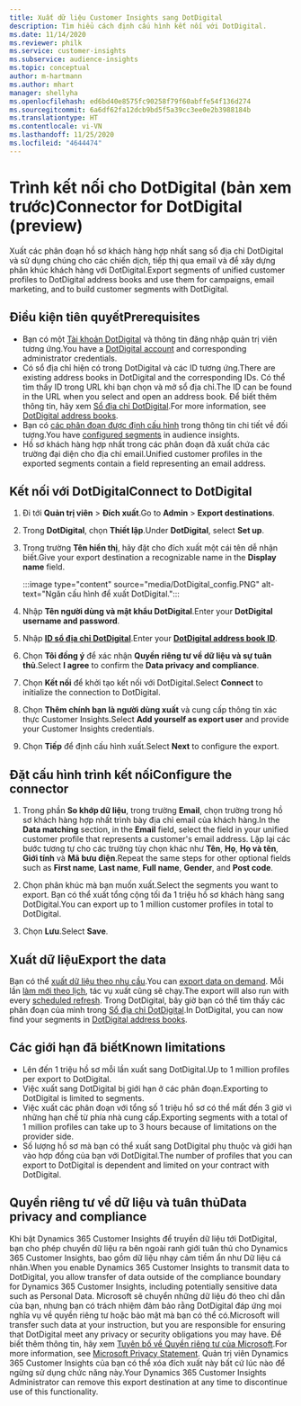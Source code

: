 ```yaml
---
title: Xuất dữ liệu Customer Insights sang DotDigital
description: Tìm hiểu cách định cấu hình kết nối với DotDigital.
ms.date: 11/14/2020
ms.reviewer: philk
ms.service: customer-insights
ms.subservice: audience-insights
ms.topic: conceptual
author: m-hartmann
ms.author: mhart
manager: shellyha
ms.openlocfilehash: ed6bd40e8575fc90258f79f60abffe54f136d274
ms.sourcegitcommit: 6a6df62fa12dcb9bd5f5a39cc3ee0e2b3988184b
ms.translationtype: HT
ms.contentlocale: vi-VN
ms.lasthandoff: 11/25/2020
ms.locfileid: "4644474"
---
```

# <a name="connector-for-dotdigital-preview"></a><span data-ttu-id="9c91a-103">Trình kết nối cho DotDigital (bản xem trước)</span><span class="sxs-lookup"><span data-stu-id="9c91a-103">Connector for DotDigital (preview)</span></span>

<span data-ttu-id="9c91a-104">Xuất các phân đoạn hồ sơ khách hàng hợp nhất sang sổ địa chỉ DotDigital và sử dụng chúng cho các chiến dịch, tiếp thị qua email và để xây dựng phân khúc khách hàng với DotDigital.</span><span class="sxs-lookup"><span data-stu-id="9c91a-104">Export segments of unified customer profiles to DotDigital address books and use them for campaigns, email marketing, and to build customer segments with DotDigital.</span></span> 

## <a name="prerequisites"></a><span data-ttu-id="9c91a-105">Điều kiện tiên quyết</span><span class="sxs-lookup"><span data-stu-id="9c91a-105">Prerequisites</span></span>

-   <span data-ttu-id="9c91a-106">Bạn có một [Tài khoản DotDigital](https://dotdigital.com/) và thông tin đăng nhập quản trị viên tương ứng.</span><span class="sxs-lookup"><span data-stu-id="9c91a-106">You have a [DotDigital account](https://dotdigital.com/) and corresponding administrator credentials.</span></span>
-   <span data-ttu-id="9c91a-107">Có sổ địa chỉ hiện có trong DotDigital và các ID tương ứng.</span><span class="sxs-lookup"><span data-stu-id="9c91a-107">There are existing address books in DotDigital and the corresponding IDs.</span></span> <span data-ttu-id="9c91a-108">Có thể tìm thấy ID trong URL khi bạn chọn và mở sổ địa chỉ.</span><span class="sxs-lookup"><span data-stu-id="9c91a-108">The ID can be found in the URL when you select and open an address book.</span></span> <span data-ttu-id="9c91a-109">Để biết thêm thông tin, hãy xem [Sổ địa chỉ DotDigital](https://support.dotdigital.com/hc/articles/212211968-Creating-an-address-book).</span><span class="sxs-lookup"><span data-stu-id="9c91a-109">For more information, see [DotDigital address books](https://support.dotdigital.com/hc/articles/212211968-Creating-an-address-book).</span></span>
-   <span data-ttu-id="9c91a-110">Bạn có [các phân đoạn được định cấu hình](segments.md) trong thông tin chi tiết về đối tượng.</span><span class="sxs-lookup"><span data-stu-id="9c91a-110">You have [configured segments](segments.md) in audience insights.</span></span>
-   <span data-ttu-id="9c91a-111">Hồ sơ khách hàng hợp nhất trong các phân đoạn đã xuất chứa các trường đại diện cho địa chỉ email.</span><span class="sxs-lookup"><span data-stu-id="9c91a-111">Unified customer profiles in the exported segments contain a field representing an email address.</span></span>

## <a name="connect-to-dotdigital"></a><span data-ttu-id="9c91a-112">Kết nối với DotDigital</span><span class="sxs-lookup"><span data-stu-id="9c91a-112">Connect to DotDigital</span></span>

1. <span data-ttu-id="9c91a-113">Đi tới **Quản trị viên** > **Đích xuất**.</span><span class="sxs-lookup"><span data-stu-id="9c91a-113">Go to **Admin** > **Export destinations**.</span></span>

1. <span data-ttu-id="9c91a-114">Trong **DotDigital**, chọn **Thiết lập**.</span><span class="sxs-lookup"><span data-stu-id="9c91a-114">Under **DotDigital**, select **Set up**.</span></span>

1. <span data-ttu-id="9c91a-115">Trong trường **Tên hiển thị**, hãy đặt cho đích xuất một cái tên dễ nhận biết.</span><span class="sxs-lookup"><span data-stu-id="9c91a-115">Give your export destination a recognizable name in the **Display name** field.</span></span>

   :::image type="content" source="media/DotDigital_config.PNG" alt-text="Ngăn cấu hình để xuất DotDigital.":::

1. <span data-ttu-id="9c91a-117">Nhập **Tên người dùng và mật khẩu DotDigital**.</span><span class="sxs-lookup"><span data-stu-id="9c91a-117">Enter your **DotDigital username and password**.</span></span>

1. <span data-ttu-id="9c91a-118">Nhập **[ID sổ địa chỉ DotDigital](https://support.dotdigital.com/hc/articles/212211968-Creating-an-address-book)**.</span><span class="sxs-lookup"><span data-stu-id="9c91a-118">Enter your **[DotDigital address book ID](https://support.dotdigital.com/hc/articles/212211968-Creating-an-address-book)**.</span></span>

1. <span data-ttu-id="9c91a-119">Chọn **Tôi đồng ý** để xác nhận **Quyền riêng tư về dữ liệu và sự tuân thủ**.</span><span class="sxs-lookup"><span data-stu-id="9c91a-119">Select **I agree** to confirm the **Data privacy and compliance**.</span></span>

1. <span data-ttu-id="9c91a-120">Chọn **Kết nối** để khởi tạo kết nối với DotDigital.</span><span class="sxs-lookup"><span data-stu-id="9c91a-120">Select **Connect** to initialize the connection to DotDigital.</span></span>

1. <span data-ttu-id="9c91a-121">Chọn **Thêm chính bạn là người dùng xuất** và cung cấp thông tin xác thực Customer Insights.</span><span class="sxs-lookup"><span data-stu-id="9c91a-121">Select **Add yourself as export user** and provide your Customer Insights credentials.</span></span>

1. <span data-ttu-id="9c91a-122">Chọn **Tiếp** để định cấu hình xuất.</span><span class="sxs-lookup"><span data-stu-id="9c91a-122">Select **Next** to configure the export.</span></span>

## <a name="configure-the-connector"></a><span data-ttu-id="9c91a-123">Đặt cấu hình trình kết nối</span><span class="sxs-lookup"><span data-stu-id="9c91a-123">Configure the connector</span></span>

1. <span data-ttu-id="9c91a-124">Trong phần **So khớp dữ liệu**, trong trường **Email**, chọn trường trong hồ sơ khách hàng hợp nhất trình bày địa chỉ email của khách hàng.</span><span class="sxs-lookup"><span data-stu-id="9c91a-124">In the **Data matching** section, in the **Email** field, select the field in your unified customer profile that represents a customer's email address.</span></span> <span data-ttu-id="9c91a-125">Lặp lại các bước tương tự cho các trường tùy chọn khác như **Tên**, **Họ**, **Họ và tên**, **Giới tính** và **Mã bưu điện**.</span><span class="sxs-lookup"><span data-stu-id="9c91a-125">Repeat the same steps for other optional fields such as **First name**, **Last name**, **Full name**, **Gender**, and **Post code**.</span></span>

1. <span data-ttu-id="9c91a-126">Chọn phân khúc mà bạn muốn xuất.</span><span class="sxs-lookup"><span data-stu-id="9c91a-126">Select the segments you want to export.</span></span> <span data-ttu-id="9c91a-127">Bạn có thể xuất tổng cộng tối đa 1 triệu hồ sơ khách hàng sang DotDigital.</span><span class="sxs-lookup"><span data-stu-id="9c91a-127">You can export up to 1 million customer profiles in total to DotDigital.</span></span>

1. <span data-ttu-id="9c91a-128">Chọn **Lưu**.</span><span class="sxs-lookup"><span data-stu-id="9c91a-128">Select **Save**.</span></span>

## <a name="export-the-data"></a><span data-ttu-id="9c91a-129">Xuất dữ liệu</span><span class="sxs-lookup"><span data-stu-id="9c91a-129">Export the data</span></span>

<span data-ttu-id="9c91a-130">Bạn có thể [xuất dữ liệu theo nhu cầu](export-destinations.md).</span><span class="sxs-lookup"><span data-stu-id="9c91a-130">You can [export data on demand](export-destinations.md).</span></span> <span data-ttu-id="9c91a-131">Mỗi lần [làm mới theo lịch](system.md#schedule-tab), tác vụ xuất cũng sẽ chạy.</span><span class="sxs-lookup"><span data-stu-id="9c91a-131">The export will also run with every [scheduled refresh](system.md#schedule-tab).</span></span> <span data-ttu-id="9c91a-132">Trong DotDigital, bây giờ bạn có thể tìm thấy các phân đoạn của mình trong [Sổ địa chỉ DotDigital](https://support.dotdigital.com/hc/articles/212211968-Creating-an-address-book).</span><span class="sxs-lookup"><span data-stu-id="9c91a-132">In DotDigital, you can now find your segments in [DotDigital address books](https://support.dotdigital.com/hc/articles/212211968-Creating-an-address-book).</span></span>

## <a name="known-limitations"></a><span data-ttu-id="9c91a-133">Các giới hạn đã biết</span><span class="sxs-lookup"><span data-stu-id="9c91a-133">Known limitations</span></span>

- <span data-ttu-id="9c91a-134">Lên đến 1 triệu hồ sơ mỗi lần xuất sang DotDigital.</span><span class="sxs-lookup"><span data-stu-id="9c91a-134">Up to 1 million profiles per export to DotDigital.</span></span>
- <span data-ttu-id="9c91a-135">Việc xuất sang DotDigital bị giới hạn ở các phân đoạn.</span><span class="sxs-lookup"><span data-stu-id="9c91a-135">Exporting to DotDigital is limited to segments.</span></span>
- <span data-ttu-id="9c91a-136">Việc xuất các phân đoạn với tổng số 1 triệu hồ sơ có thể mất đến 3 giờ vì những hạn chế từ phía nhà cung cấp.</span><span class="sxs-lookup"><span data-stu-id="9c91a-136">Exporting segments with a total of 1 million profiles can take up to 3 hours because of limitations on the provider side.</span></span> 
- <span data-ttu-id="9c91a-137">Số lượng hồ sơ mà bạn có thể xuất sang DotDigital phụ thuộc và giới hạn vào hợp đồng của bạn với DotDigital.</span><span class="sxs-lookup"><span data-stu-id="9c91a-137">The number of profiles that you can export to DotDigital is dependent and limited on your contract with DotDigital.</span></span>

## <a name="data-privacy-and-compliance"></a><span data-ttu-id="9c91a-138">Quyền riêng tư về dữ liệu và tuân thủ</span><span class="sxs-lookup"><span data-stu-id="9c91a-138">Data privacy and compliance</span></span>

<span data-ttu-id="9c91a-139">Khi bật Dynamics 365 Customer Insights để truyền dữ liệu tới DotDigital, bạn cho phép chuyển dữ liệu ra bên ngoài ranh giới tuân thủ cho Dynamics 365 Customer Insights, bao gồm dữ liệu nhạy cảm tiềm ẩn như Dữ liệu cá nhân.</span><span class="sxs-lookup"><span data-stu-id="9c91a-139">When you enable Dynamics 365 Customer Insights to transmit data to DotDigital, you allow transfer of data outside of the compliance boundary for Dynamics 365 Customer Insights, including potentially sensitive data such as Personal Data.</span></span> <span data-ttu-id="9c91a-140">Microsoft sẽ chuyển những dữ liệu đó theo chỉ dẫn của bạn, nhưng bạn có trách nhiệm đảm bảo rằng DotDigital đáp ứng mọi nghĩa vụ về quyền riêng tư hoặc bảo mật mà bạn có thể có.</span><span class="sxs-lookup"><span data-stu-id="9c91a-140">Microsoft will transfer such data at your instruction, but you are responsible for ensuring that DotDigital meet any privacy or security obligations you may have.</span></span> <span data-ttu-id="9c91a-141">Để biết thêm thông tin, hãy xem [Tuyên bố về Quyền riêng tư của Microsoft](https://go.microsoft.com/fwlink/?linkid=396732).</span><span class="sxs-lookup"><span data-stu-id="9c91a-141">For more information, see [Microsoft Privacy Statement](https://go.microsoft.com/fwlink/?linkid=396732).</span></span>
<span data-ttu-id="9c91a-142">Quản trị viên Dynamics 365 Customer Insights của bạn có thể xóa đích xuất này bất cứ lúc nào để ngừng sử dụng chức năng này.</span><span class="sxs-lookup"><span data-stu-id="9c91a-142">Your Dynamics 365 Customer Insights Administrator can remove this export destination at any time to discontinue use of this functionality.</span></span>
